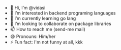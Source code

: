 - 👋 Hi, I’m @vidasi
- 👀 I’m interested in backend programing languages
- 🌱 I’m currently learning go lang
- 💞️ I’m looking to collaborate on package libraries
- 📫 How to reach me (send-me mail)
- 😄 Pronouns: Him/her
- ⚡ Fun fact: I'm not funny at all, kkk

<!---
vidasi/vidasi is a ✨ special ✨ repository because its `README.md` (this file) appears on your GitHub profile.
You can click the Preview link to take a look at your changes.
--->
